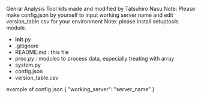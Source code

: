 Genral Analysis Tool kits made and modified by Tatsuhiro Nasu
Note: Please make config.json by yourself to input working server name and edit version_table.csv for your environment
Note: please install setuptools module.

- __init__.py
- .gitignore
- README.md : this file
- proc.py : modules to process data, especially treating with array
- system.py
- config.json
- version_table.csv

example of config.json
{
    "working_server": "server_name"
}